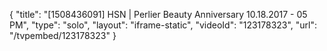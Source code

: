 {
    "title": "[1508436091] HSN | Perlier Beauty Anniversary 10.18.2017 - 05 PM",
    "type": "solo",
    "layout": "iframe-static",
    "videoId": "123178323",
    "url": "\/tvpembed\/123178323"
}